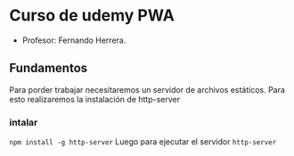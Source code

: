 
# Curso de udemy PWA 

- Profesor: Fernando Herrera. 

## Fundamentos

Para porder trabajar necesitaremos un servidor de archivos estáticos. Para esto realizaremos la instalación de http-server
### intalar 
`npm install -g http-server`
Luego para ejecutar el servidor `http-server`